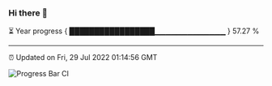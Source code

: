 ### Hi there 👋

⏳ Year progress { █████████████████▁▁▁▁▁▁▁▁▁▁▁▁▁ } 57.27 %

---

⏰ Updated on Fri, 29 Jul 2022 01:14:56 GMT

![Progress Bar CI](https://github.com/liununu/liununu/workflows/Progress%20Bar%20CI/badge.svg)
